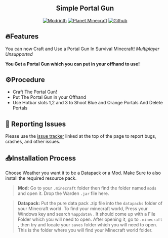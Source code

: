 <div align="center">

## Simple Portal Gun
[![Modrinth](https://cdn.jsdelivr.net/npm/@intergrav/devins-badges@3/assets/cozy/available/modrinth_vector.svg)](https://modrinth.com/datapack/simple-portal-gun)
[![Planet Minecraft](https://cdn.jsdelivr.net/gh/Simiea/simiae-badges@main/assets/cozy/available/pmc_vector.svg
)](https://www.planetminecraft.com/data-pack/simple-portal-gun-spg/)
[![Github](https://cdn.jsdelivr.net/npm/@intergrav/devins-badges@3.1.0/assets/cozy/available/github_vector.svg)](https://github.com/Simiea/simple-portal-gun)

</div>

## 🔥Features
You can now Craft and Use a Portal Gun In Survival Minecraft! *Multiplayer Unsupported*

**You Get a Portal Gun which you can put in your offhand to use!**

## ⚙️Procedure
+ Craft The Portal Gun! 
+ Put The Portal Gun in your Offhand
+ Use Hotbar slots 1,2 and 3 to Shoot Blue and Orange Portals And Delete Portals

## 🐛 Reporting Issues
Please use the [issue tracker](https://github.com/Simiea/simple-portal-gun/issues) linked at the top of the page to report bugs, crashes, and other issues.

## 📥Installation Process
Choose Weather you want it to be a Datapack or a Mod. Make Sure to also install the required resource pack.

> **Mod:**
Go to your `.minecraft` folder then find the folder named `mods` and open it. Drop the Warden `.jar` file here.

> **Datapack:**
Put the pure data pack .zip file into the `datapacks` folder of your Minecraft world. To find your minecraft world, Press your Windows key and search `%appdata%` . It should come up with a File Folder which you will need to open. After opening it, go to `.minecraft` , then try and locate your `saves` folder which you will need to open. This is the folder where you will find your Minecraft world folder.

